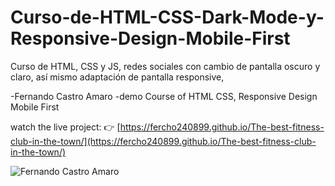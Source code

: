 # Curso-de-HTML-CSS-Dark-Mode-y-Responsive-Design-Mobile-First
Curso de HTML, CSS y JS, redes sociales con cambio de pantalla oscuro y claro, así mismo adaptación de pantalla responsive,

-Fernando Castro Amaro
-demo Course of HTML CSS, Responsive Design Mobile First


watch the live project: 👉 [https://fercho240899.github.io/The-best-fitness-club-in-the-town/](https://fercho240899.github.io/The-best-fitness-club-in-the-town/)

![Fernando Castro Amaro](https://repository-images.githubusercontent.com/500018490/936e204c-40de-4427-93a0-89d14bc1fca0)
